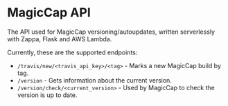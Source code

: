 # MagicCap API
The API used for MagicCap versioning/autoupdates, written serverlessly with Zappa, Flask and AWS Lambda.

Currently, these are the supported endpoints:
- `/travis/new/<travis_api_key>/<tag>` - Marks a new MagicCap build by tag.
- `/version` - Gets information about the current version.
- `/version/check/<current_version>` - Used by MagicCap to check the version is up to date.
